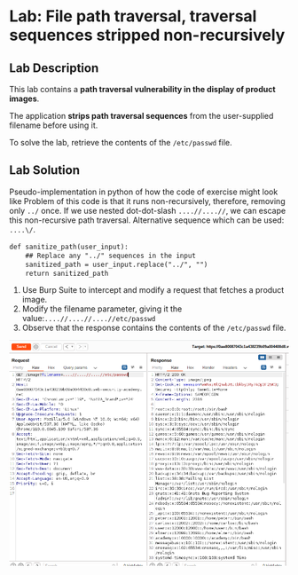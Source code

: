 # Lab: File path traversal, traversal sequences stripped non-recursively

## Lab Description

This lab contains a **path traversal vulnerability in the display of product images**.

The application **strips path traversal sequences** from the user-supplied filename before using it.

To solve the lab, retrieve the contents of the `/etc/passwd` file.

## Lab Solution

Pseudo-implementation in python of how the code of exercise might look like
Problem of this code is that it runs non-recursively, therefore, removing only `../` once. If we use nested dot-dot-slash `....//....//`, we can escape this non-recursive path traversal. Alternative sequence which can be used: `....\/`.

```
def sanitize_path(user_input):
    ## Replace any "../" sequences in the input
    sanitized_path = user_input.replace("../", "")
    return sanitized_path

```

1. Use Burp Suite to intercept and modify a request that fetches a product image.
2. Modify the filename parameter, giving it the value:`....//....//....//etc/passwd`
3. Observe that the response contains the contents of the `/etc/passwd` file.

![Etc-passwd](etc-passwd.png)
